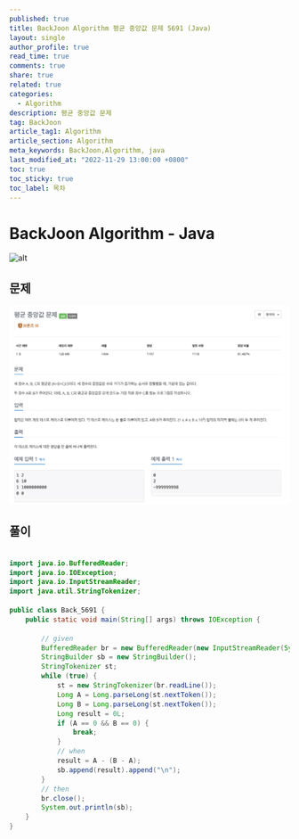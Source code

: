 ```yaml
---
published: true
title: BackJoon Algorithm 평균 중앙값 문제 5691 (Java)
layout: single
author_profile: true
read_time: true
comments: true
share: true
related: true
categories:
  - Algorithm
description: 평균 중앙값 문제
tag: BackJoon
article_tag1: Algorithm
article_section: Algorithm
meta_keywords: BackJoon,Algorithm, java
last_modified_at: "2022-11-29 13:00:00 +0800"
toc: true
toc_sticky: true
toc_label: 목차
---
```


# BackJoon Algorithm - Java

![alt](https://d2gd6pc034wcta.cloudfront.net/images/logo@2x.png)

## 문제

![alt](/assets/images/post/Algorithm/5691.png)

## 풀이

```java

import java.io.BufferedReader;
import java.io.IOException;
import java.io.InputStreamReader;
import java.util.StringTokenizer;

public class Back_5691 {
    public static void main(String[] args) throws IOException {

        // given
        BufferedReader br = new BufferedReader(new InputStreamReader(System.in));
        StringBuilder sb = new StringBuilder();
        StringTokenizer st;
        while (true) {
            st = new StringTokenizer(br.readLine());
            Long A = Long.parseLong(st.nextToken());
            Long B = Long.parseLong(st.nextToken());
            Long result = 0L;
            if (A == 0 && B == 0) {
                break;
            }
            // when
            result = A - (B - A);
            sb.append(result).append("\n");
        }
        // then
        br.close();
        System.out.println(sb);
    }
}




```
